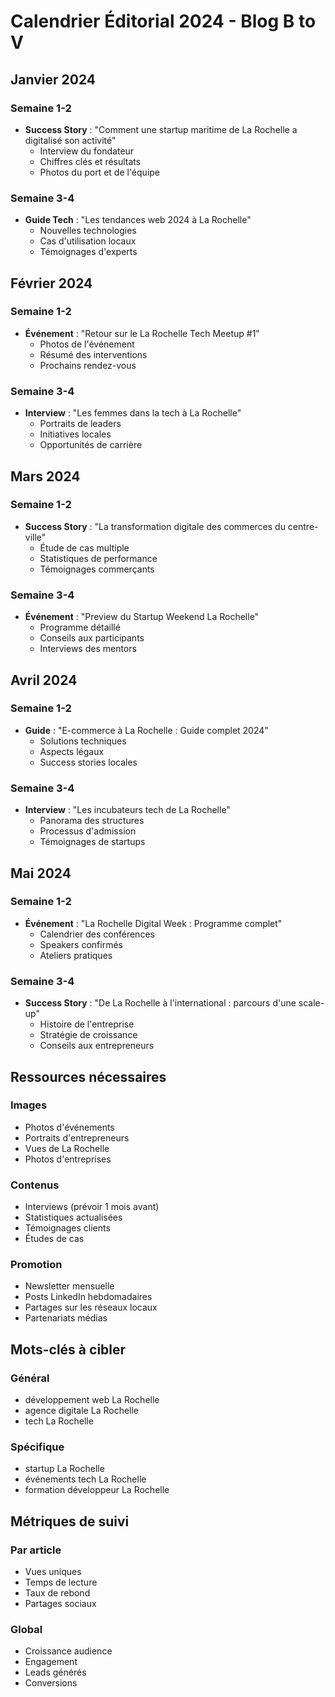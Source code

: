 # Calendrier Éditorial 2024 - Blog B to V

## Janvier 2024

### Semaine 1-2
- **Success Story** : "Comment une startup maritime de La Rochelle a digitalisé son activité"
  - Interview du fondateur
  - Chiffres clés et résultats
  - Photos du port et de l'équipe

### Semaine 3-4
- **Guide Tech** : "Les tendances web 2024 à La Rochelle"
  - Nouvelles technologies
  - Cas d'utilisation locaux
  - Témoignages d'experts

## Février 2024

### Semaine 1-2
- **Événement** : "Retour sur le La Rochelle Tech Meetup #1"
  - Photos de l'événement
  - Résumé des interventions
  - Prochains rendez-vous

### Semaine 3-4
- **Interview** : "Les femmes dans la tech à La Rochelle"
  - Portraits de leaders
  - Initiatives locales
  - Opportunités de carrière

## Mars 2024

### Semaine 1-2
- **Success Story** : "La transformation digitale des commerces du centre-ville"
  - Étude de cas multiple
  - Statistiques de performance
  - Témoignages commerçants

### Semaine 3-4
- **Événement** : "Preview du Startup Weekend La Rochelle"
  - Programme détaillé
  - Conseils aux participants
  - Interviews des mentors

## Avril 2024

### Semaine 1-2
- **Guide** : "E-commerce à La Rochelle : Guide complet 2024"
  - Solutions techniques
  - Aspects légaux
  - Success stories locales

### Semaine 3-4
- **Interview** : "Les incubateurs tech de La Rochelle"
  - Panorama des structures
  - Processus d'admission
  - Témoignages de startups

## Mai 2024

### Semaine 1-2
- **Événement** : "La Rochelle Digital Week : Programme complet"
  - Calendrier des conférences
  - Speakers confirmés
  - Ateliers pratiques

### Semaine 3-4
- **Success Story** : "De La Rochelle à l'international : parcours d'une scale-up"
  - Histoire de l'entreprise
  - Stratégie de croissance
  - Conseils aux entrepreneurs

## Ressources nécessaires

### Images
- Photos d'événements
- Portraits d'entrepreneurs
- Vues de La Rochelle
- Photos d'entreprises

### Contenus
- Interviews (prévoir 1 mois avant)
- Statistiques actualisées
- Témoignages clients
- Études de cas

### Promotion
- Newsletter mensuelle
- Posts LinkedIn hebdomadaires
- Partages sur les réseaux locaux
- Partenariats médias

## Mots-clés à cibler

### Général
- développement web La Rochelle
- agence digitale La Rochelle
- tech La Rochelle

### Spécifique
- startup La Rochelle
- événements tech La Rochelle
- formation développeur La Rochelle

## Métriques de suivi

### Par article
- Vues uniques
- Temps de lecture
- Taux de rebond
- Partages sociaux

### Global
- Croissance audience
- Engagement
- Leads générés
- Conversions
